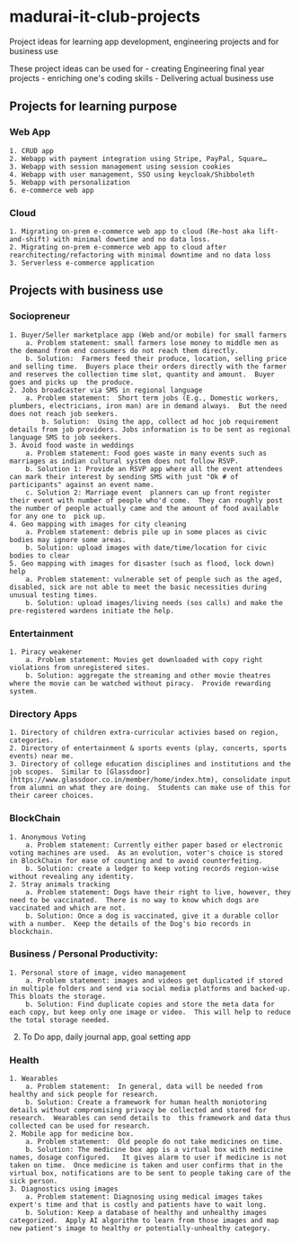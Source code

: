 # madurai-it-club-projects
Project ideas for learning app development, engineering projects and for business use

These project ideas can be used for 
	- creating Engineering final year projects 
	- enriching one's coding skills 
	- Delivering actual business use

## Projects for learning purpose
### Web App
	1. CRUD app
	2. Webapp with payment integration using Stripe, PayPal, Square…
	3. Webapp with session management using session cookies
	4. Webapp with user management, SSO using keycloak/Shibboleth
	5. Webapp with personalization
	6. e-commerce web app

### Cloud
	1. Migrating on-prem e-commerce web app to cloud (Re-host aka lift-and-shift) with minimal downtime and no data loss.
	2. Migrating on-prem e-commerce web app to cloud after rearchitecting/refactoring with minimal downtime and no data loss
	3. Serverless e-commerce application
	

## Projects with business use

	
### Sociopreneur
	1. Buyer/Seller marketplace app (Web and/or mobile) for small farmers
		a. Problem statement: small farmers lose money to middle men as the demand from end consumers do not reach them directly.
		b. Solution:  Farmers feed their produce, location, selling price and selling time.  Buyers place their orders directly with the farmer and reserves the collection time slot, quantity and amount.  Buyer goes and picks up  the produce.
	2. Jobs broadcaster via SMS in regional language
		a. Problem statement:  Short term jobs (E.g., Domestic workers, plumbers, electricians, iron man) are in demand always.  But the need does not reach job seekers.
    		b. Solution:  Using the app, collect ad hoc job requirement details from job providers. Jobs information is to be sent as regional language SMS to job seekers. 
	3. Avoid food waste in weddings
		a. Problem statement: Food goes waste in many events such as marriages as indian cultural system does not follow RSVP.
		b. Solution 1: Provide an RSVP app where all the event attendees can mark their interest by sending SMS with just "Ok # of participants" against an event name.
		c. Solution 2: Marriage event  planners can up front register their event with number of people who'd come.  They can roughly post the number of people actually came and the amount of food available for any one to  pick up.	
	4. Geo mapping with images for city cleaning
		a. Problem statement: debris pile up in some places as civic bodies may ignore some areas.
		b. Solution: upload images with date/time/location for civic bodies to clear
	5. Geo mapping with images for disaster (such as flood, lock down) help
		a. Problem statement: vulnerable set of people such as the aged, disabled, sick are not able to meet the basic necessities during unusual testing times.
		b. Solution: upload images/living needs (sos calls) and make the pre-registered wardens initiate the help.
	 
 
### Entertainment
	1. Piracy weakener 
		a. Problem statement: Movies get downloaded with copy right violations from unregistered sites.
		b. Solution: aggregate the streaming and other movie theatres where the movie can be watched without piracy.  Provide rewarding system.

### Directory Apps
	1. Directory of children extra-curricular activies based on region, categories.
	2. Directory of entertainment & sports events (play, concerts, sports events) near me.
  	3. Directory of college education disciplines and institutions and the job scopes.  Similar to [Glassdoor](https://www.glassdoor.co.in/member/home/index.htm), consolidate input from alumni on what they are doing.  Students can make use of this for their career choices.

### BlockChain
	1. Anonymous Voting
		a. Problem statement: Currently either paper based or electronic voting machines are used.  As an evolution, voter's choice is stored in BlockChain for ease of counting and to avoid counterfeiting.
		b. Solution: create a ledger to keep voting records region-wise without revealing any identity.
	2. Stray animals tracking
		a. Problem statement: Dogs have their right to live, however, they need to be vaccinated.  There is no way to know which dogs are vaccinated and which are not.
		b. Solution: Once a dog is vaccinated, give it a durable collor with a number.  Keep the details of the Dog's bio records in blockchain.

### Business / Personal Productivity:
	1. Personal store of image, video management
		a. Problem statement: images and videos get duplicated if stored in multiple folders and send via social media platforms and backed-up.  This bloats the storage.
		b. Solution: Find duplicate copies and store the meta data for each copy, but keep only one image or video.  This will help to reduce the total storage needed.
  2. To Do app, daily journal app, goal setting app
	
### Health
	1. Wearables
		a. Problem statement:  In general, data will be needed from healthy and sick people for research.   
		b. Solution: Create a framework for human health moniotoring details without compromising privacy be collected and stored for research.  Wearables can send details to  this framework and data thus collected can be used for research.
	2. Mobile app for medicine box.  
		a. Problem statement:  Old people do not take medicines on time. 
		b. Solution: The medicine box app is a virtual box with medicine names, dosage configured.   It gives alarm to user if medicine is not taken on time.  Once medicine is taken and user confirms that in the virtual box, notifications are to be sent to people taking care of the sick person.
  	3. Diagnostics using images
		a. Problem statement: Diagnosing using medical images takes expert's time and that is costly and patients have to wait long.
		b. Solution: Keep a database of healthy and unhealthy images categorized.  Apply AI algorithm to learn from those images and map new patient's image to healthy or potentially-unhealthy category.

